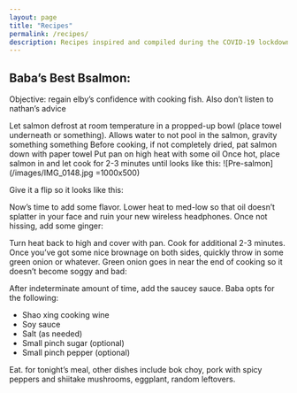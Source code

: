 ```yaml
---
layout: page
title: "Recipes"
permalink: /recipes/
description: Recipes inspired and compiled during the COVID-19 lockdown
---
```


## Baba’s Best Bsalmon:
Objective: regain elby’s confidence with cooking fish. Also don’t listen to nathan’s advice

Let salmon defrost at room temperature in a propped-up bowl (place towel underneath or something). Allows water to not pool in the salmon, gravity something something
Before cooking, if not completely dried, pat salmon down with paper towel
Put pan on high heat with some oil
Once hot, place salmon in and let cook for 2-3 minutes until looks like this:
![Pre-salmon](/images/IMG_0148.jpg =1000x500)

Give it a flip so it looks like this:

Now’s time to add some flavor. Lower heat to med-low so that oil doesn’t splatter in your face and ruin your new wireless headphones. Once not hissing, add some ginger:

Turn heat back to high and cover with pan. Cook for additional 2-3 minutes. 
Once you’ve got some nice brownage on both sides, quickly throw in some green onion or whatever. Green onion goes in near the end of cooking so it doesn’t become soggy and bad:

After indeterminate amount of time, add the saucey sauce. Baba opts for the following:
- Shao xing cooking wine
- Soy sauce
- Salt (as needed)
- Small pinch sugar (optional)
- Small pinch pepper (optional)

Eat. for tonight’s meal, other dishes include bok choy, pork with spicy peppers and shiitake mushrooms, eggplant, random leftovers. 


